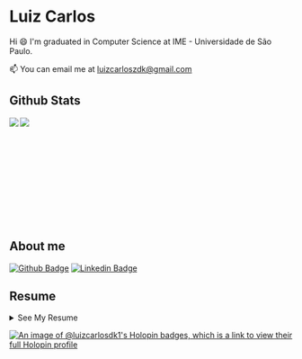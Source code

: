 # Luiz Carlos

Hi 😄 I'm graduated in Computer Science at IME - Universidade de São Paulo.

📫 You can email me at [luizcarloszdk@gmail.com](mailto:luizcarloszdk@gmail.com)

## Github Stats

<a href="https://github-readme-stats.vercel.app/api?username=luizcarlosdk&show_icons=true&hide_border=true">
  <img align="left" src="https://github-readme-stats.vercel.app/api?username=luizcarlosdk&show_icons=true&hide_border=true" />
</a>

<a href="https://github-readme-stats.vercel.app/api/top-langs/?username=luizcarlosdk&show_icons=true&hide_border=true">
  <img align="left" src="https://github-readme-stats.vercel.app/api/top-langs/?username=luizcarlosdk&show_icons=true&hide_border=true" />
</a>

</br>
</br>
</br>
</br>
</br>
</br>
</br>
</br>
</br>
</br>
</br>

## About me

[![Github Badge](https://img.shields.io/badge/-Github-000?style=flat-square&logo=Github&logoColor=white&link=link_do_seu_perfil_no_github)](https://github.com/luizcarlosdk)
[![Linkedin Badge](https://img.shields.io/badge/-LinkedIn-blue?style=flat-square&logo=Linkedin&logoColor=white&link=link_do_seu_perfil_no_linkedin)](https://www.linkedin.com/in/luizcarlosdk/)

## Resume

<details>
  <summary>See My Resume</summary>

## Experience

- **Software Developer - Hub USP Inovação**\
📆 Jan/2021 - August 2023\
📍 **IME-USP: Instituto de Matemática e Estatística da USP**

## Education

- 📖 **Computer Science B.S.**\
📆 2020 - 2024\
📍 **IME-USP: Instituto de Matemática e Estatística da USP**


</details>


[![An image of @luizcarlosdk1's Holopin badges, which is a link to view their full Holopin profile](https://holopin.me/luizcarlosdk1)](https://holopin.io/@luizcarlosdk1)

